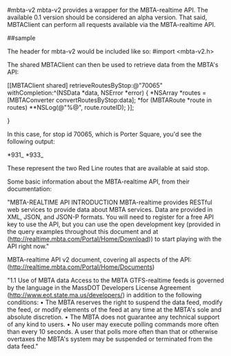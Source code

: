 #mbta-v2
mbta-v2 provides a wrapper for the MBTA-realtime API. The available 0.1 version
should be considered an alpha version. That said, MBTAClient can perform all
requests available via the MBTA-realtime API.

##sample

The header for mbta-v2 would be included like so:
\#import <mbta-v2.h>

The shared MBTAClient can then be used to retrieve data from the MBTA's API:

[[MBTAClient shared] retrieveRoutesByStop:@"70065" withCompletion:^(NSData *data, NSError *error)
{
*NSArray *routes = [MBTAConverter convertRoutesByStop:data];
*for (MBTARoute *route in routes)
**NSLog(@"%@", route.routeID);
}];

}

In this case, for stop id 70065, which is Porter Square, you'd see the following output:

*931_
*933_

These represent the two Red Line routes that are available at said stop.

Some basic information about the MBTA-realtime API, from their documentation:

"MBTA-REALTIME API INTRODUCTION
MBTA-realtime provides RESTful web services to provide data about MBTA services. Data are provided 
in XML, JSON, and JSON-P formats. You will need to register for a free API key to use the API, but you 
can use the open development key (provided in the query examples throughout this document and at 
(http://realtime.mbta.com/Portal/Home/Download)) to start playing with the API right now."

MBTA-realtime API v2 document, covering all aspects of the API:
(http://realtime.mbta.com/Portal/Home/Documents)

"1.1 Use of MBTA data
Access to the MBTA GTFS-realtime feeds is governed by the language in the MassDOT Developers 
License Agreement (http://www.eot.state.ma.us/developers/) in addition to the following conditions:
• The MBTA reserves the right to suspend the data feed, modify the feed, or modify elements of 
the feed at any time at the MBTA's sole and absolute discretion.
• The MBTA does not guarantee any technical support of any kind to users.
• No user may execute polling commands more often than every 10 seconds.  A user that polls 
more often than that or otherwise overtaxes the MBTA's system may be suspended or terminated 
from the data feed."